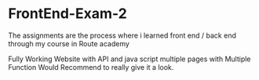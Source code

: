 # FrontEnd-Exam-2
The assignments are the process where i learned front end / back end through my course in Route academy

Fully Working Website with API and java script multiple pages with Multiple Function Would Recommend to really give it a look.
